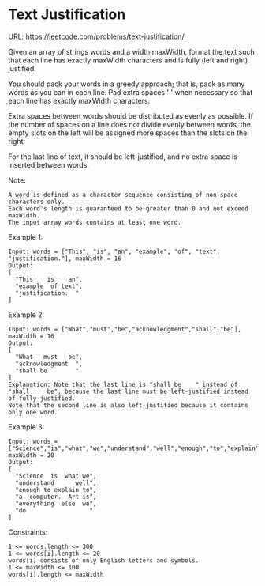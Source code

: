 # Text Justification

URL: <https://leetcode.com/problems/text-justification/>

Given an array of strings words and a width maxWidth, format the text such that each line has exactly maxWidth characters and is fully (left and right) justified.

You should pack your words in a greedy approach; that is, pack as many words as you can in each line. Pad extra spaces ' ' when necessary so that each line has exactly maxWidth characters.

Extra spaces between words should be distributed as evenly as possible. If the number of spaces on a line does not divide evenly between words, the empty slots on the left will be assigned more spaces than the slots on the right.

For the last line of text, it should be left-justified, and no extra space is inserted between words.

Note:

    A word is defined as a character sequence consisting of non-space characters only.
    Each word's length is guaranteed to be greater than 0 and not exceed maxWidth.
    The input array words contains at least one word.

Example 1:

    Input: words = ["This", "is", "an", "example", "of", "text", "justification."], maxWidth = 16
    Output:
    [
      "This    is    an",
      "example  of text",
      "justification.  "
    ]

Example 2:

    Input: words = ["What","must","be","acknowledgment","shall","be"], maxWidth = 16
    Output:
    [
      "What   must   be",
      "acknowledgment  ",
      "shall be        "
    ]
    Explanation: Note that the last line is "shall be    " instead of "shall     be", because the last line must be left-justified instead of fully-justified.
    Note that the second line is also left-justified because it contains only one word.

Example 3:

    Input: words = ["Science","is","what","we","understand","well","enough","to","explain","to","a","computer.","Art","is","everything","else","we","do"], maxWidth = 20
    Output:
    [
      "Science  is  what we",
      "understand      well",
      "enough to explain to",
      "a  computer.  Art is",
      "everything  else  we",
      "do                  "
    ]

Constraints:

    1 <= words.length <= 300
    1 <= words[i].length <= 20
    words[i] consists of only English letters and symbols.
    1 <= maxWidth <= 100
    words[i].length <= maxWidth
